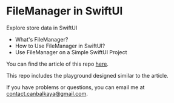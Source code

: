 # FileManager in SwiftUI
Explore store data in SwiftUI

* What's FileManager?
* How to Use FileManager in SwiftUI?
* Use FileManager on a Simple SwiftUI Project

You can find the article of this repo [here](https://betterprogramming.pub/filemanager-in-swiftui-44bc0f33995e).

This repo includes the playground designed similar to the article.

If you have problems or questions, you can email me at <contact.canbalkaya@gmail.com>.

